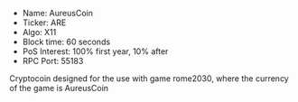 - Name: AureusCoin
- Ticker: ARE
- Algo: X11
- Block time: 60 seconds
- PoS Interest: 100% first year, 10% after
- RPC Port: 55183

Cryptocoin designed for the use with game rome2030, where the currency of the game is AureusCoin

